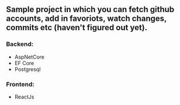 ## Sample project in which you can fetch github accounts, add in favoriots, watch changes, commits etc (haven't figured out yet).
### Backend:
- AspNetCore
- EF Core
- Postgresql
### Frontend:
- ReactJs
